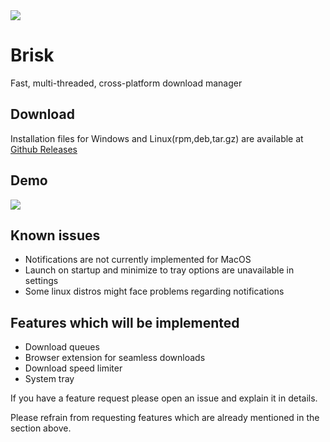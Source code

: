 <img align="center" src="https://i.im.ge/2023/02/13/aZ7l7W.logo-background.png">

# Brisk

Fast, multi-threaded, cross-platform download manager


## Download
Installation files for Windows and Linux(rpm,deb,tar.gz) are available at [Github Releases](https://github.com/AminBhst/brisk/releases/)

## Demo
<img align="center" src="https://i.im.ge/2023/02/25/7d6R9J.Brisk-Demo.gif">




## Known issues
- Notifications are not currently implemented for MacOS
- Launch on startup and minimize to tray options are unavailable in settings
- Some linux distros might face problems regarding notifications

## Features which will be implemented
- Download queues
- Browser extension for seamless downloads
- Download speed limiter
- System tray

If you have a feature request please open an issue and explain it in details.
<p>Please refrain from requesting features which are already mentioned in the section above. </p>
